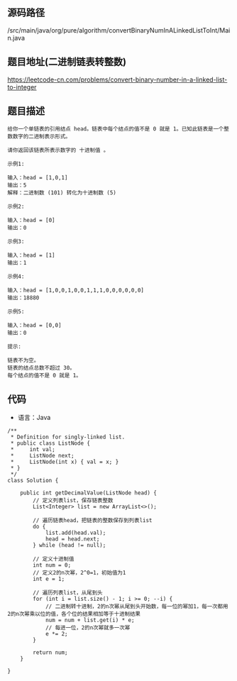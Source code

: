 ## 源码路径

/src/main/java/org/pure/algorithm/convertBinaryNumInALinkedListToInt/Main.java

## 题目地址(二进制链表转整数)

https://leetcode-cn.com/problems/convert-binary-number-in-a-linked-list-to-integer

## 题目描述

```
给你一个单链表的引用结点 head。链表中每个结点的值不是 0 就是 1。已知此链表是一个整数数字的二进制表示形式。

请你返回该链表所表示数字的 十进制值 。

示例1:

输入：head = [1,0,1]
输出：5
解释：二进制数 (101) 转化为十进制数 (5)

示例2:

输入：head = [0]
输出：0

示例3:

输入：head = [1]
输出：1

示例4:

输入：head = [1,0,0,1,0,0,1,1,1,0,0,0,0,0,0]
输出：18880

示例5:

输入：head = [0,0]
输出：0

提示:

链表不为空。
链表的结点总数不超过 30。
每个结点的值不是 0 就是 1。
```

## 代码

- 语言：Java

```
/**
 * Definition for singly-linked list.
 * public class ListNode {
 *     int val;
 *     ListNode next;
 *     ListNode(int x) { val = x; }
 * }
 */
class Solution {

    public int getDecimalValue(ListNode head) {
        // 定义列表list，保存链表整数
        List<Integer> list = new ArrayList<>();

        // 遍历链表head，把链表的整数保存到列表list
        do {
            list.add(head.val);
            head = head.next;
        } while (head != null);

        // 定义十进制值
        int num = 0;
        // 定义2的n次幂，2^0=1，初始值为1
        int e = 1;

        // 遍历列表list，从尾到头
        for (int i = list.size() - 1; i >= 0; --i) {
            // 二进制转十进制，2的n次幂从尾到头开始数，每一位的幂加1，每一次都用2的n次幂乘以位的值，各个位的结果相加等于十进制结果
            num = num + list.get(i) * e;
            // 每进一位，2的n次幂就多一次幂
            e *= 2;
        }

        return num;
    }

}
```